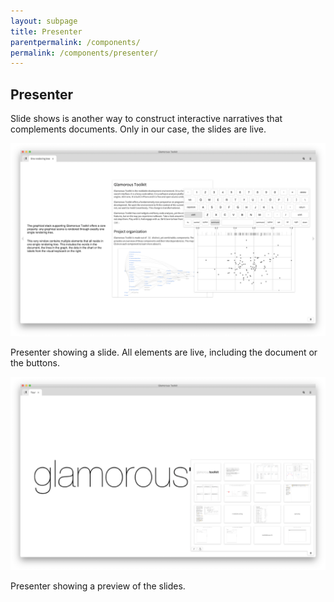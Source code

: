 ```yaml
---
layout: subpage
title: Presenter
parentpermalink: /components/
permalink: /components/presenter/
---
```


<section id="documenter">
	<div class="container pt-5 pb-5 jumbotron-small">
    	<div class="row">
      	<div class="col-md-12">
      		<h1>Presenter</h1>
					<p class="lead">Slide shows is another way to construct interactive narratives that complements documents. Only in our case, the slides are live.</p>
	        <div class="sample">
	          <img src="/assets/pictures/gtr-presenter-one-rendering-tree-slide.png">
	          <div class="picture-caption">
	            <p>Presenter showing a slide. All elements are live, including the document or the buttons.</p>
	          </div>
	        </div>
	        <div class="sample">
	          <img src="/assets/pictures/gtr-presenter-preview.png">
	          <div class="picture-caption">
	            <p>Presenter showing a preview of the slides.</p>
	          </div>
	        </div>
    	</div>
	</div>
</section>
